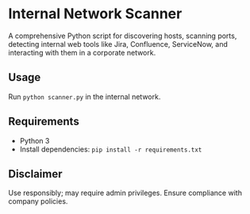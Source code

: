 # Internal Network Scanner

A comprehensive Python script for discovering hosts, scanning ports, detecting internal web tools like Jira, Confluence, ServiceNow, and interacting with them in a corporate network.

## Usage
Run `python scanner.py` in the internal network.

## Requirements
- Python 3
- Install dependencies: `pip install -r requirements.txt`

## Disclaimer
Use responsibly; may require admin privileges. Ensure compliance with company policies.
